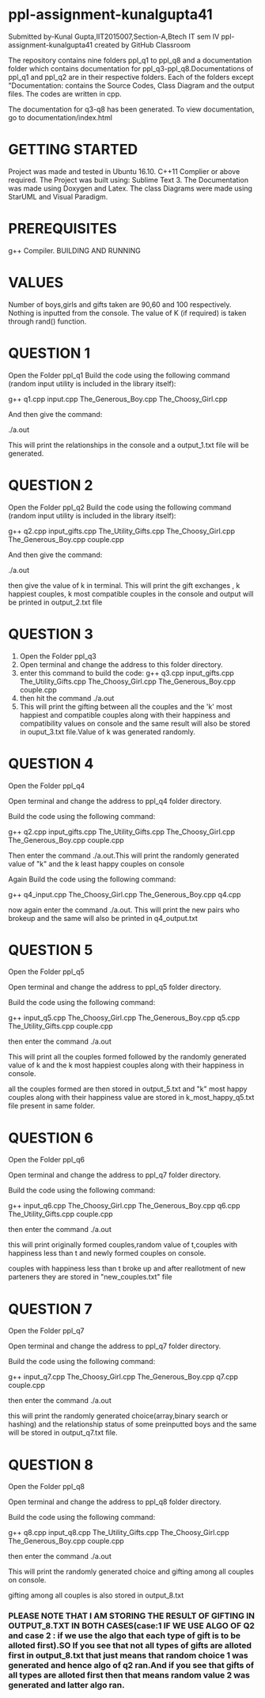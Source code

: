 # ppl-assignment-kunalgupta41
Submitted by-Kunal Gupta,IIT2015007,Section-A,Btech IT sem IV
ppl-assignment-kunalgupta41 created by GitHub Classroom

The repository contains nine folders ppl_q1 to ppl_q8 and a documentation folder which contains documentation for ppl_q3-ppl_q8.Documentations of ppl_q1 and ppl_q2 are in their respective folders. Each of the folders except "Documentation: contains the Source Codes, Class Diagram and the output files. The codes are written in cpp.

The documentation for q3-q8 has been generated. To view documentation, go to documentation/index.html  

# GETTING STARTED

Project was made and tested in Ubuntu 16.10.
C++11 Complier or above required.
The Project was built using: Sublime Text 3.
The Documentation was made using Doxygen and Latex.
The class Diagrams were made using StarUML and Visual Paradigm.

# PREREQUISITES

g++ Compiler.
BUILDING AND RUNNING

# VALUES

Number of boys,girls and gifts taken are 90,60 and 100 respectively.
Nothing is inputted from the console.
The value of K (if required) is taken through rand() function.


# QUESTION 1

Open the Folder ppl_q1
Build the code using the following command (random input utility is included in the library itself):

g++ q1.cpp input.cpp The_Generous_Boy.cpp The_Choosy_Girl.cpp

And then give the command:

./a.out

This will print the relationships in the console and a output_1.txt file will be generated.

# QUESTION 2

Open the Folder ppl_q2
Build the code using the following command (random input utility is included in the library itself):

g++ q2.cpp input_gifts.cpp The_Utility_Gifts.cpp The_Choosy_Girl.cpp The_Generous_Boy.cpp couple.cpp

And then give the command:

./a.out

then give the value of k in terminal.
This will print the gift exchanges , k happiest couples, k most compatible couples in the console and output will be printed in output_2.txt file


# QUESTION 3

1. Open the Folder ppl_q3
2. Open terminal and change the address to this folder directory.
3. enter this command to build the code:
          g++ q3.cpp input_gifts.cpp The_Utility_Gifts.cpp The_Choosy_Girl.cpp The_Generous_Boy.cpp couple.cpp
4. then hit the command ./a.out
5. This will print the gifting between all the couples and the 'k' most happiest and compatible couples along with their happiness and compatibility values on console and the same result will also be stored in ouput_3.txt file.Value of k was generated randomly.


# QUESTION 4

Open the Folder ppl_q4

Open terminal and change the address to ppl_q4 folder directory.

Build the code using the following command:

g++ q2.cpp input_gifts.cpp The_Utility_Gifts.cpp The_Choosy_Girl.cpp The_Generous_Boy.cpp couple.cpp

Then enter the command ./a.out.This will print the randomly generated value of "k" and the k least happy couples on console
 
 Again Build the code using the following command:
 
 g++ q4_input.cpp The_Choosy_Girl.cpp The_Generous_Boy.cpp q4.cpp

now again enter the command ./a.out. This will print the new pairs who brokeup and the same will also be printed in q4_output.txt
          

# QUESTION 5

Open the Folder ppl_q5

Open terminal and change the address to ppl_q5 folder directory.

Build the code using the following command:

g++ input_q5.cpp The_Choosy_Girl.cpp The_Generous_Boy.cpp q5.cpp The_Utility_Gifts.cpp couple.cpp

then enter the command ./a.out

This will print all the couples formed followed by the randomly generated value of k and the k most happiest couples along with their happiness in console.

all the couples formed are then stored in output_5.txt and "k" most happy couples along with their happiness value are stored in k_most_happy_q5.txt file present in same folder.


# QUESTION 6

Open the Folder ppl_q6

Open terminal and change the address to ppl_q7 folder directory.

Build the code using the following command:

g++ input_q6.cpp The_Choosy_Girl.cpp The_Generous_Boy.cpp q6.cpp The_Utility_Gifts.cpp couple.cpp

then enter the command ./a.out

this will print originally formed couples,random value of t,couples with happiness less than t and newly formed couples on console.

couples with happiness less than t broke up and after reallotment of new parteners they are stored in "new_couples.txt" file



# QUESTION 7

Open the Folder ppl_q7

Open terminal and change the address to ppl_q7 folder directory.

Build the code using the following command:

g++ input_q7.cpp The_Choosy_Girl.cpp The_Generous_Boy.cpp q7.cpp couple.cpp

then enter the command ./a.out

this will  print the randomly generated choice(array,binary search or hashing) and the relationship status of some preinputted boys and the same will be stored in output_q7.txt file.


# QUESTION 8

Open the Folder ppl_q8

Open terminal and change the address to ppl_q8 folder directory.

Build the code using the following command:

g++ q8.cpp input_q8.cpp The_Utility_Gifts.cpp The_Choosy_Girl.cpp The_Generous_Boy.cpp couple.cpp

then enter the command ./a.out

This will print the randomly generated choice and gifting among all couples on console.

gifting among all couples is also stored in output_8.txt

### PLEASE NOTE THAT I AM STORING THE RESULT OF GIFTING IN OUTPUT_8.TXT IN BOTH CASES(case:1 IF WE USE ALGO OF Q2 and case 2 : if we use the algo that each type of gift is to be alloted first).SO If you see that not all types of gifts are alloted first in output_8.txt that just means that random choice 1 was generated and hence algo of q2 ran.And if you see that gifts of all types are alloted first then that means random value 2 was generated and latter algo ran.
